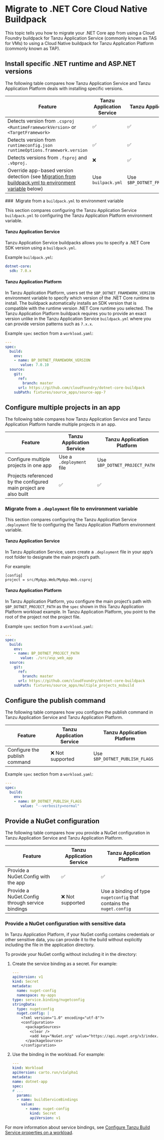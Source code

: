 # Migrate to .NET Core Cloud Native Buildpack

This topic tells you how to migrate your .NET Core app from using a Cloud Foundry buildpack for Tanzu Application Service
(commonly known as TAS for VMs) to using a Cloud Native buildpack for Tanzu Application Platform (commonly known as TAP).

<!-- do users do all these sections in order or do they choose the section for their use case -->

## <a id="versions"></a> Install specific .NET runtime and ASP.NET versions

The following table compares how Tanzu Application Service and Tanzu Application Platform deals with
installing specific versions.

| Feature                                                                                                               | Tanzu Application Service | Tanzu Application Platform         |
| --------------------------------------------------------------------------------------------------------------------- | ------------------------- | ---------------------------------- |
| Detects version from `.csproj` </br> `<RuntimeFrameworkVersion>` or `<TargetFramework>`                               | ✅                        | ✅                                 |
| Detects version from `runtimeconfig.json` </br> `runtimeOptions.framework.version`                                    | ✅                        | ✅                                 |
| Detects versions from `.fsproj` and `.vbproj.`                                                                        | ❌                        | ✅                                 |
| Override app-based version detection (see [Migration from buildpack.yml to environment variable](#yml-env-var) below) | Use `builpack.yml`        | Use `$BP_DOTNET_FRAMEWORK_VERSION` |

### <a id="yml-env-var"></a> Migrate from a `buildpack.yml` to environment variable

This section compares configuring the Tanzu Application Service `buildpack.yml` to configuring the
Tanzu Application Platform environment variable.

#### Tanzu Application Service

Tanzu Application Service buildpacks allows you to specify a .NET Core SDK version using a `buildpack.yml`.

Example `buildpack.yml`:

```yaml
dotnet-core:
  sdk: 7.0.x
```

#### Tanzu Application Platform

In Tanzu Application Platform, users set the `$BP_DOTNET_FRAMEWORK_VERSION` environment variable to specify which version
of the .NET Core runtime to install. The buildpack automatically installs an SDK version that is compatible
with the runtime version .NET Core runtime you selected.
The Tanzu Application Platform buildpack requires you to provide an exact version unlike in the
Tanzu Application Service `buildpack.yml` where you can provide version patterns such as `7.x.x`.

Example `spec` section from a `workload.yaml`:

```yaml
---
spec:
  build:
    env:
    - name: BP_DOTNET_FRAMEWORK_VERSION
       value: 7.0.10
  source:
    git:
      ref:
        branch: master
      url: https://github.com/cloudfoundry/dotnet-core-buildpack
    subPath: fixtures/source_apps/source-app-7
```

## <a id="multiple-projects"></a> Configure multiple projects in an app

The following table compares how Tanzu Application Service and Tanzu Application Platform handle
multiple projects in an app.

| Feature                                                           | Tanzu Application Service | Tanzu Application Platform    |
| ----------------------------------------------------------------- | ------------------------- | ----------------------------- |
| Configure multiple projects in one app                            | Use a `.deployment` file  | Use `$BP_DOTNET_PROJECT_PATH` |
| Projects referenced by the configured main project are also built | ✅                        | ✅                            |

### <a id="deployment-env-var"></a> Migrate from a `.deployment` file to environment variable

This section compares configuring the Tanzu Application Service `.deployment` file to configuring the
Tanzu Application Platform environment variable.

#### Tanzu Application Service

In Tanzu Application Service, users create a `.deployment` file in your app’s root folder to designate
the main project’s path.

For example:

```
[config]
project = src/MyApp.Web/MyApp.Web.csproj
```

#### Tanzu Application Platform

In Tanzu Application Platform, you configure the main project’s path with `$BP_DOTNET_PROJECT_PATH`
as the `spec` shown in this Tanzu Application Platform workload example.
In Tanzu Application Platform, you point to the root of the project not the project file.

Example `spec` section from a `workload.yaml`:

```yaml
---
spec:
  build:
    env:
    - name: BP_DOTNET_PROJECT_PATH
       value: ./src/asp_web_app
  source:
    git:
      ref:
        branch: master
      url: https://github.com/cloudfoundry/dotnet-core-buildpack
    subPath: fixtures/source_apps/multiple_projects_msbuild
```

## <a id="config-publish-command"></a> Configure the publish command

The following table compares how you configure the publish command in Tanzu Application Service and
Tanzu Application Platform.

| Feature                       | Tanzu Application Service | Tanzu Application Platform     |
| ----------------------------- | ------------------------- | ------------------------------ |
| Configure the publish command | ❌ Not supported          | Use `$BP_DOTNET_PUBLISH_FLAGS` |

Example `spec` section from a `workload.yaml`:

```yaml
---
spec:
  build:
    env:
    - name: BP_DOTNET_PUBLISH_FLAGS
       value: "--verbosity=normal"
```

## <a id="nuget-config"></a> Provide a NuGet configuration

The following table compares how you provide a NuGet configuration in Tanzu Application Service and
Tanzu Application Platform.

| Feature                                         | Tanzu Application Service | Tanzu Application Platform                                           |
| ----------------------------------------------- | ------------------------- | -------------------------------------------------------------------- |
| Provide a NuGet.Config with the app             | ✅                        | ✅                                                                   |
| Provide a NuGet.Config through service bindings | ❌ Not supported          | Use a binding of type `nugetconfig` that contains the `nuget.config` |

### <a id="nuget-config-secret"></a> Provide a NuGet configuration with sensitive data

In Tanzu Application Platform, if your NuGet config contains credentials or other sensitive data,
you can provide it to the build without explicitly including the file in the application directory.

To provide your NuGet config without including it in the directory:

1. Create the service binding as a secret. For example:

    ```yaml
    ---
    apiVersion: v1
    kind: Secret
    metadata:
      name: nuget-config
      namespace: my-apps
    type: service.binding/nugetconfig
    stringData:
      type: nugetconfig
      nuget.config: |
        <?xml version="1.0" encoding="utf-8"?>
        <configuration>
          <packageSources>
            <clear />
            <add key="NuGet.org" value="https://api.nuget.org/v3/index.json" />
          </packageSources>
        </configuration>
    ```

1. Use the binding in the workload. For example:

    ```yaml
    ---
    kind: Workload
    apiVersion: carto.run/v1alpha1
    metadata:
    name: dotnet-app
    spec:
    # ...
      params:
      - name: buildServiceBindings
        value:
          - name: nuget-config
            kind: Secret
            apiVersion: v1
    ```

For more information about service bindings, see
[Configure Tanzu Build Service properties on a workload](../../tanzu-build-service/tbs-workload-config.hbs.md).
